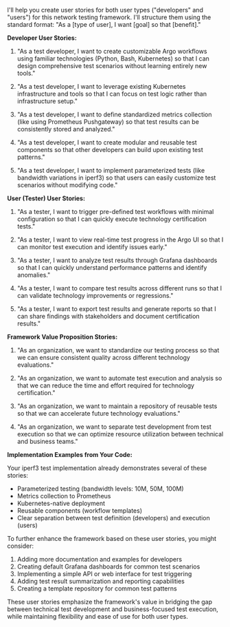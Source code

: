I'll help you create user stories for both user types ("developers" and "users") for this network testing framework. I'll structure them using the standard format: "As a [type of user], I want [goal] so that [benefit]."

**Developer User Stories:**

1. "As a test developer, I want to create customizable Argo workflows using familiar technologies (Python, Bash, Kubernetes) so that I can design comprehensive test scenarios without learning entirely new tools."

2. "As a test developer, I want to leverage existing Kubernetes infrastructure and tools so that I can focus on test logic rather than infrastructure setup."

3. "As a test developer, I want to define standardized metrics collection (like using Prometheus Pushgateway) so that test results can be consistently stored and analyzed."

4. "As a test developer, I want to create modular and reusable test components so that other developers can build upon existing test patterns."

5. "As a test developer, I want to implement parameterized tests (like bandwidth variations in iperf3) so that users can easily customize test scenarios without modifying code."

**User (Tester) User Stories:**

1. "As a tester, I want to trigger pre-defined test workflows with minimal configuration so that I can quickly execute technology certification tests."

2. "As a tester, I want to view real-time test progress in the Argo UI so that I can monitor test execution and identify issues early."

3. "As a tester, I want to analyze test results through Grafana dashboards so that I can quickly understand performance patterns and identify anomalies."

4. "As a tester, I want to compare test results across different runs so that I can validate technology improvements or regressions."

5. "As a tester, I want to export test results and generate reports so that I can share findings with stakeholders and document certification results."

**Framework Value Proposition Stories:**

1. "As an organization, we want to standardize our testing process so that we can ensure consistent quality across different technology evaluations."

2. "As an organization, we want to automate test execution and analysis so that we can reduce the time and effort required for technology certification."

3. "As an organization, we want to maintain a repository of reusable tests so that we can accelerate future technology evaluations."

4. "As an organization, we want to separate test development from test execution so that we can optimize resource utilization between technical and business teams."

**Implementation Examples from Your Code:**

Your iperf3 test implementation already demonstrates several of these stories:
- Parameterized testing (bandwidth levels: 10M, 50M, 100M)
- Metrics collection to Prometheus
- Kubernetes-native deployment
- Reusable components (workflow templates)
- Clear separation between test definition (developers) and execution (users)

To further enhance the framework based on these user stories, you might consider:

1. Adding more documentation and examples for developers
2. Creating default Grafana dashboards for common test scenarios
3. Implementing a simple API or web interface for test triggering
4. Adding test result summarization and reporting capabilities
5. Creating a template repository for common test patterns

These user stories emphasize the framework's value in bridging the gap between technical test development and business-focused test execution, while maintaining flexibility and ease of use for both user types.
